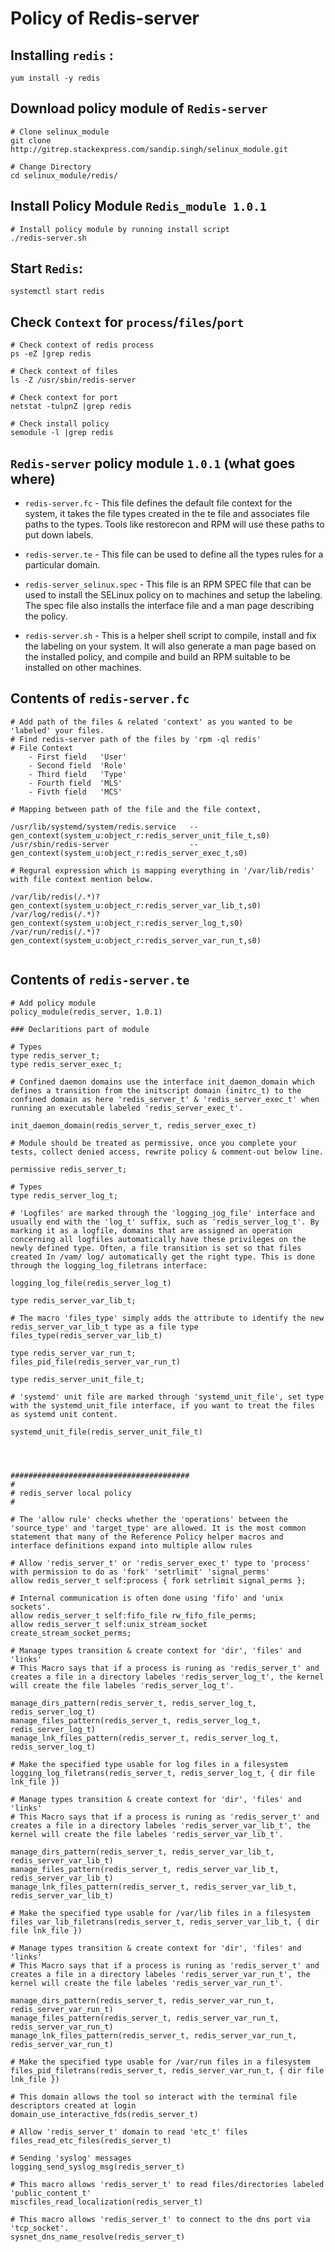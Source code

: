 Policy of Redis-server
===========================

Installing ``redis`` :
--------------------

```
yum install -y redis

```

Download policy module of ``Redis-server``
-------------------------------------

```
# Clone selinux_module
git clone http://gitrep.stackexpress.com/sandip.singh/selinux_module.git

# Change Directory
cd selinux_module/redis/

```

Install Policy Module ``Redis_module 1.0.1``
------------------------------------------

```
# Install policy module by running install script
./redis-server.sh

```

Start ``Redis``:
------------

```
systemctl start redis

```

Check ``Context`` for ``process``/``files``/``port``
---------------------------------------------------

```
# Check context of redis process
ps -eZ |grep redis

# Check context of files
ls -Z /usr/sbin/redis-server

# Check context for port
netstat -tulpnZ |grep redis

# Check install policy
semodule -l |grep redis

```



``Redis-server`` policy module ``1.0.1`` (what goes where)
--------------------------------------------------
- ``redis-server.fc`` - This file defines the default file context for the system, it takes the file types created in the te file and associates file paths to the types.  Tools like restorecon and RPM will use these paths to put down labels.

- ``redis-server.te`` - This file can be used to define all the types rules for a particular domain.

- ``redis-server_selinux.spec`` - This file is an RPM SPEC file that can be used to install the SELinux policy on to machines and setup the labeling. The spec file also  installs  the  interface  file  and  a  man  page describing the policy.

- ``redis-server.sh`` -  This is a helper shell script to compile, install and fix the labeling on your system.  It will also generate a man page based on the installed policy, and compile and build an RPM suitable to be installed on other machines.



Contents of ``redis-server.fc``
-------------------------------
```
# Add path of the files & related 'context' as you wanted to be 'labeled' your files.
# Find redis-server path of the files by 'rpm -ql redis'
# File Context
    - First field   'User'
    - Second field  'Role'
    - Third field   'Type'
    - Fourth field  'MLS'
    - Fivth field   'MCS'

# Mapping between path of the file and the file context, 

/usr/lib/systemd/system/redis.service   --  gen_context(system_u:object_r:redis_server_unit_file_t,s0)
/usr/sbin/redis-server                  --  gen_context(system_u:object_r:redis_server_exec_t,s0)

# Regural expression which is mapping everything in '/var/lib/redis' with file context mention below.

/var/lib/redis(/.*)?                        gen_context(system_u:object_r:redis_server_var_lib_t,s0)
/var/log/redis(/.*)?                        gen_context(system_u:object_r:redis_server_log_t,s0)
/var/run/redis(/.*)?                        gen_context(system_u:object_r:redis_server_var_run_t,s0)


```

Contents of ``redis-server.te``
-------------------------------

```
# Add policy module 
policy_module(redis_server, 1.0.1)

### Declaritions part of module 

# Types
type redis_server_t;
type redis_server_exec_t;

# Confined daemon domains use the interface init_daemon_domain which defines a transition from the initscript domain (initrc_t) to the confined domain as here 'redis_server_t' & 'redis_server_exec_t' when running an executable labeled 'redis_server_exec_t'.

init_daemon_domain(redis_server_t, redis_server_exec_t)

# Module should be treated as permissive, once you complete your tests, collect denied access, rewrite policy & comment-out below line. 

permissive redis_server_t;

# Types
type redis_server_log_t;

# 'Logfiles' are marked through the 'logging_jog_file' interface and usually end with the 'log_t' suffix, such as 'redis_server_log_t'. By marking it as a logfile, domains that are assigned an operation concerning all logfiles automatically have these privileges on the newly defined type. Often, a file transition is set so that files created In /vam/ log/ automatically get the right type. This is done through the logging_log_filetrans interface: 

logging_log_file(redis_server_log_t)

type redis_server_var_lib_t;

# The macro 'files_type' simply adds the attribute to identify the new redis_server_var_lib_t type as a file type 
files_type(redis_server_var_lib_t)

type redis_server_var_run_t;
files_pid_file(redis_server_var_run_t)

type redis_server_unit_file_t;

# 'systemd' unit file are marked through 'systemd_unit_file', set type with the systemd_unit_file interface, if you want to treat the files as systemd unit content.

systemd_unit_file(redis_server_unit_file_t)




########################################
#
# redis_server local policy
#

# The 'allow rule' checks whether the 'operations' between the 'source_type' and 'target_type' are allowed. It is the most common statement that many of the Reference Policy helper macros and interface definitions expand into multiple allow rules

# Allow 'redis_server_t' or 'redis_server_exec_t' type to 'process' with permission to do as 'fork' 'setrlimit' 'signal_perms'
allow redis_server_t self:process { fork setrlimit signal_perms };

# Internal communication is often done using 'fifo' and 'unix sockets'.
allow redis_server_t self:fifo_file rw_fifo_file_perms;
allow redis_server_t self:unix_stream_socket create_stream_socket_perms;

# Manage types transition & create context for 'dir', 'files' and 'links'
# This Macro says that if a process is runing as 'redis_server_t' and creates a file in a directory labeles 'redis_server_log_t', the kernel will create the file labeles 'redis_server_log_t'.

manage_dirs_pattern(redis_server_t, redis_server_log_t, redis_server_log_t)
manage_files_pattern(redis_server_t, redis_server_log_t, redis_server_log_t)
manage_lnk_files_pattern(redis_server_t, redis_server_log_t, redis_server_log_t)

# Make the specified type usable for log files in a filesystem
logging_log_filetrans(redis_server_t, redis_server_log_t, { dir file lnk_file })

# Manage types transition & create context for 'dir', 'files' and 'links'
# This Macro says that if a process is runing as 'redis_server_t' and creates a file in a directory labeles 'redis_server_var_lib_t', the kernel will create the file labeles 'redis_server_var_lib_t'.

manage_dirs_pattern(redis_server_t, redis_server_var_lib_t, redis_server_var_lib_t)
manage_files_pattern(redis_server_t, redis_server_var_lib_t, redis_server_var_lib_t)
manage_lnk_files_pattern(redis_server_t, redis_server_var_lib_t, redis_server_var_lib_t)

# Make the specified type usable for /var/lib files in a filesystem
files_var_lib_filetrans(redis_server_t, redis_server_var_lib_t, { dir file lnk_file })

# Manage types transition & create context for 'dir', 'files' and 'links'
# This Macro says that if a process is runing as 'redis_server_t' and creates a file in a directory labeles 'redis_server_var_run_t', the kernel will create the file labeles 'redis_server_var_run_t'.

manage_dirs_pattern(redis_server_t, redis_server_var_run_t, redis_server_var_run_t)
manage_files_pattern(redis_server_t, redis_server_var_run_t, redis_server_var_run_t)
manage_lnk_files_pattern(redis_server_t, redis_server_var_run_t, redis_server_var_run_t)

# Make the specified type usable for /var/run files in a filesystem
files_pid_filetrans(redis_server_t, redis_server_var_run_t, { dir file lnk_file })

# This domain allows the tool so interact with the terminal file descriptors created at login
domain_use_interactive_fds(redis_server_t)

# Allow 'redis_server_t' domain to read 'etc_t' files
files_read_etc_files(redis_server_t)

# Sending 'syslog' messages
logging_send_syslog_msg(redis_server_t)

# This macro allows 'redis_server_t' to read files/directories labeled 'public_content_t'
miscfiles_read_localization(redis_server_t)

# This macro allows 'redis_server_t' to connect to the dns port via 'tcp_socket'.  
sysnet_dns_name_resolve(redis_server_t)








```










